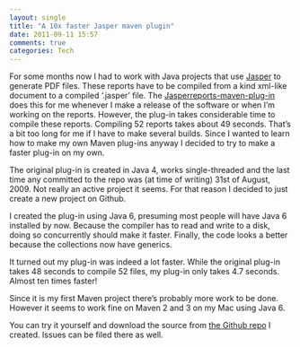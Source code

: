 ```yaml
---
layout: single
title: "A 10x faster Jasper maven plugin"
date: 2011-09-11 15:57
comments: true
categories: Tech
---
```

For some months now I had to work with Java projects that use [Jasper](http://jasperforge.org/projects/jasperreports) to generate PDF files. These reports have to be compiled from a kind xml-like document to a compiled ‘.jasper’ file. The [Jasperreports-maven-plug-in](http://mojo.codehaus.org/jasperreports-maven-plugin/) does this for me whenever I make a release of the software or when I’m working on the reports. However, the plug-in takes considerable time to compile these reports. Compiling 52 reports takes about 49 seconds. That’s a bit too long for me if I have to make several builds. Since I wanted to learn how to make my own Maven plug-ins anyway I decided to try to make a faster plug-in on my own.

The original plug-in is created in Java 4, works single-threaded and the last time any committed to the repo was (at time of writing) 31st of August, 2009. Not really an active project it seems. For that reason I decided to just create a new project on Github.

I created the plug-in using Java 6, presuming most people will have Java 6 installed by now. Because the compiler has to read and write to a disk, doing so concurrently should make it faster. Finally, the code looks a better because the collections now have generics.

It turned out my plug-in was indeed a lot faster. While the original plug-in takes 48 seconds to compile 52 files, my plug-in only takes 4.7 seconds. Almost ten times faster!

Since it is my first Maven project there’s probably more work to be done. However it seems to work fine on Maven 2 and 3 on my Mac using Java 6.

You can try it yourself and download the source from [the Github repo](https://github.com/alexnederlof/Jasper-report-maven-plugin) I created. Issues can be filed there as well.